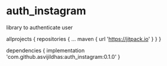 # auth_instagram
library to authenticate user


allprojects {
		repositories {
			...
			maven { url 'https://jitpack.io' }
		}
	}
  
  
  
  dependencies {
	        implementation 'com.github.asvijildhas:auth_instagram:0.1.0'
	}
